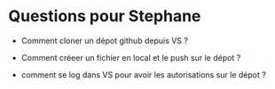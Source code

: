# Questions pour Stephane

- Comment cloner un dépot github depuis VS ?

- Comment créeer un fichier en local et le push sur le dépot ?

- comment se log dans VS pour avoir les autorisations sur le dépot ?